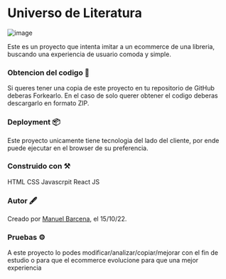 # Universo de Literatura 

![image](https://user-images.githubusercontent.com/104874019/196104018-7fa06e63-37a3-4487-92df-2b51e03fffc1.png)

Este es un proyecto que intenta imitar a un ecommerce de una libreria, buscando una experiencia de usuario comoda y simple.



### Obtencion del codigo 📜

Si queres tener una copia de este proyecto en tu repositorio de GitHub deberas Forkearlo.
En el caso de solo querer obtener el codigo deberas descargarlo en formato ZIP.



### Deployment 📦

Este proyecto unicamente tiene tecnologia del lado del cliente, por ende puede ejecutar en el browser de su preferencia.



### Construido con ⚒

HTML
CSS
Javascrpit
React JS



### Autor 🖋 

Creado por [Manuel Barcena](https://github.com/Barcena-Manuel), el 15/10/22.



### Pruebas ⚙

A este proyecto lo podes modificar/analizar/copiar/mejorar con el fin de estudio o para que el ecommerce evolucione para que una mejor experiencia 


